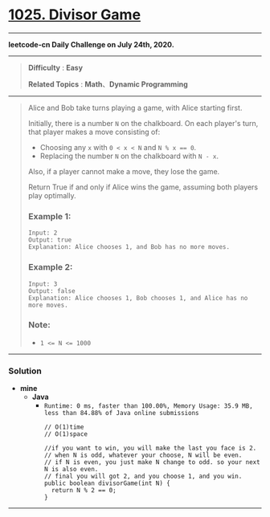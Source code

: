 # [1025. Divisor Game](https://leetcode.com/problems/divisor-game/)
---

**leetcode-cn Daily Challenge on July 24th, 2020.**

---

> **Difficulty** : **Easy**
> 
> **Related Topics** : **Math**、**Dynamic Programming**

---

> Alice and Bob take turns playing a game, with Alice starting first.
>
> Initially, there is a number `N` on the chalkboard.  On each player's turn, that player makes a move consisting of:
>
> * Choosing any `x` with `0 < x < N` and `N % x == 0`.
> * Replacing the number `N` on the chalkboard with `N - x`.
>
> Also, if a player cannot make a move, they lose the game.
>
> Return True if and only if Alice wins the game, assuming both players play optimally.
>
>
>
> ### Example 1:
> ```
> Input: 2
> Output: true
> Explanation: Alice chooses 1, and Bob has no more moves.
> ```
>
> ### Example 2:
> ```
> Input: 3
> Output: false
> Explanation: Alice chooses 1, Bob chooses 1, and Alice has no more moves.
> ```
>
> ### Note:
> * `1 <= N <= 1000`

---

### Solution
* **mine**
  * **Java**
    * `Runtime: 0 ms, faster than 100.00%, Memory Usage: 35.9 MB, less than 84.88% of Java online submissions`
      ```
      // O(1)time
      // O(1)space
      
      //if you want to win, you will make the last you face is 2.
      // when N is odd, whatever your choose, N will be even.
      // if N is even, you just make N change to odd. so your next N is also even. 
      // final you will got 2, and you choose 1, and you win.
      public boolean divisorGame(int N) {
        return N % 2 == 0;
      }
      ```


---
